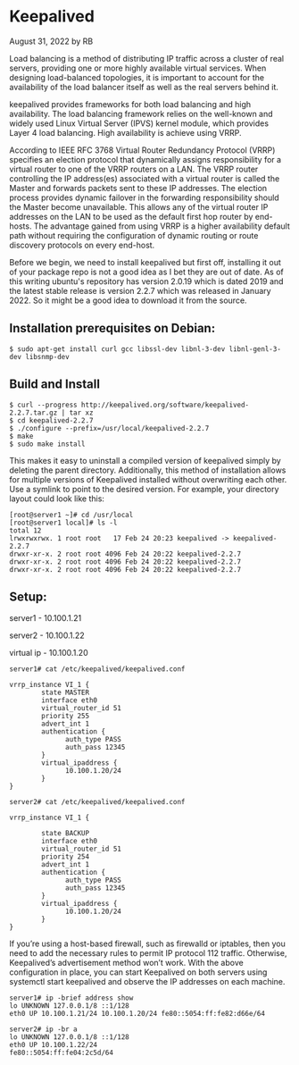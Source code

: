 
# Keepalived
August 31, 2022 by RB

Load balancing is a method of distributing IP traffic across a cluster of real servers, providing one or more highly available virtual services. When designing load-balanced topologies, it is important to account for the availability of the load balancer itself as well as the real servers behind it.

keepalived provides frameworks for both load balancing and high availability. The load balancing framework relies on the well-known and widely used Linux Virtual Server (IPVS) kernel module, which provides Layer 4 load balancing. High availability is achieve using VRRP.

According to IEEE RFC 3768 Virtual Router Redundancy Protocol (VRRP) specifies an election protocol that dynamically assigns responsibility for a virtual router to one of the VRRP routers on a LAN. The VRRP router controlling the IP address(es) associated with a virtual router is called the Master and forwards packets sent to these IP addresses. The election process provides dynamic failover in the forwarding responsibility should the Master become unavailable. This allows any of the virtual router IP addresses on the LAN to be used as the default first hop router by end-hosts. The advantage gained from using VRRP is a higher availability default path without requiring the configuration of dynamic routing or route discovery protocols on every end-host.

Before we begin, we need to install keepalived but first off, installing it out of your package repo is not a good idea as I bet they are out of date. As of this writing ubuntu's repository has version 2.0.19 which is dated 2019 and the latest stable release is version 2.2.7 which was released in January 2022. So it might be a good idea to download it from the source.

## Installation prerequisites on Debian:
```
$ sudo apt-get install curl gcc libssl-dev libnl-3-dev libnl-genl-3-dev libsnmp-dev
```

## Build and Install
```
$ curl --progress http://keepalived.org/software/keepalived-2.2.7.tar.gz | tar xz
$ cd keepalived-2.2.7
$ ./configure --prefix=/usr/local/keepalived-2.2.7
$ make
$ sudo make install
```

This makes it easy to uninstall a compiled version of keepalived simply by deleting the parent directory. Additionally, this method of installation allows for multiple versions of Keepalived installed without overwriting each other. Use a symlink to point to the desired version. For example, your directory layout could look like this:
```
[root@server1 ~]# cd /usr/local
[root@server1 local]# ls -l
total 12
lrwxrwxrwx. 1 root root   17 Feb 24 20:23 keepalived -> keepalived-2.2.7
drwxr-xr-x. 2 root root 4096 Feb 24 20:22 keepalived-2.2.7
drwxr-xr-x. 2 root root 4096 Feb 24 20:22 keepalived-2.2.7
drwxr-xr-x. 2 root root 4096 Feb 24 20:22 keepalived-2.2.7
```

## Setup:

server1 - 10.100.1.21

server2 - 10.100.1.22

virtual ip - 10.100.1.20
```
server1# cat /etc/keepalived/keepalived.conf
```
```
vrrp_instance VI_1 {
        state MASTER
        interface eth0
        virtual_router_id 51
        priority 255
        advert_int 1
        authentication {
              auth_type PASS
              auth_pass 12345
        }
        virtual_ipaddress {
              10.100.1.20/24
        }
}
```
```
server2# cat /etc/keepalived/keepalived.conf
```
```
vrrp_instance VI_1 {

        state BACKUP
        interface eth0
        virtual_router_id 51
        priority 254
        advert_int 1
        authentication {
              auth_type PASS
              auth_pass 12345
        }
        virtual_ipaddress {
              10.100.1.20/24
        }
}
```

If you’re using a host-based firewall, such as firewalld or iptables, then you need to add the necessary rules to permit IP protocol 112 traffic. Otherwise, Keepalived’s advertisement method won’t work. With the above configuration in place, you can start Keepalived on both servers using systemctl start keepalived and observe the IP addresses on each machine.
```
server1# ip -brief address show
lo UNKNOWN 127.0.0.1/8 ::1/128
eth0 UP 10.100.1.21/24 10.100.1.20/24 fe80::5054:ff:fe82:d66e/64
```
```
server2# ip -br a
lo UNKNOWN 127.0.0.1/8 ::1/128
eth0 UP 10.100.1.22/24
fe80::5054:ff:fe04:2c5d/64
```